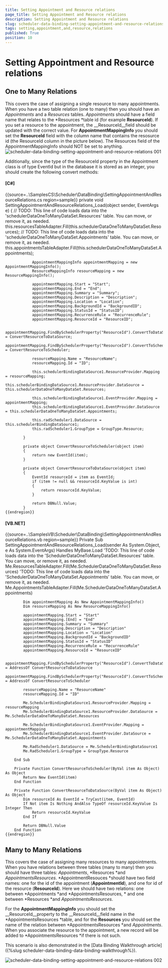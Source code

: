 ```yaml
---
title: Setting Appointment and Resource relations
page_title: Setting Appointment and Resource relations
description: Setting Appointment and Resource relations
slug: scheduler-data-binding-setting-appointment-and-resource-relations
tags: setting,appointment,and,resource,relations
published: True
position: 10
---
```


# Setting Appointment and Resource relations



## One to Many Relations

This covers the case of assigning a single resource to many appointments. When you have a two table relation 
        	(one to many) then you should have an *Appointments* and a *Resources* 
        	tables. *Appointments* should have a field name that relates to the 
        	*Resources *table id (for example __ResourceId__). If you set 
        	a resource to the appointment, the __ResourceId__field should be updated with the correct value.
        	For __AppointmentMappingInfo__ you should set the __ResourceId__
        	field with the column name that contains the resosurce id (the ResourceId column in the picture below).
        	The Resources field of the AppointmentMappingInfo should NOT be set to anything.   
		![scheduler-data-binding-setting-appointment-and-resource-relations 001](images/scheduler-data-binding-setting-appointment-and-resource-relations001.png)

Additionally, since the type of the ResourceId property in the Appointment class is of type EventId but in the database 
			it is stored as an integer, you should create the following convert methods:
		

#### __[C#]__

{{source=..\SamplesCS\Scheduler\DataBinding\SettingAppointmentAndResourceRelations.cs region=sample}}
	        private void SettingAppointmentAndResourceRelations_Load(object sender, EventArgs e)
	        {
	            // TODO: This line of code loads data into the 'schedulerDataOneToManyDataSet.Resources' table. You can move, or remove it, as needed.
	            this.resourcesTableAdapter.Fill(this.schedulerDataOneToManyDataSet.Resources);
	            // TODO: This line of code loads data into the 'schedulerDataOneToManyDataSet.Appointments' table. You can move, or remove it, as needed.
	            this.appointmentsTableAdapter.Fill(this.schedulerDataOneToManyDataSet.Appointments);
	
	            AppointmentMappingInfo appointmentMapping = new AppointmentMappingInfo();
	            ResourceMappingInfo resourceMapping = new ResourceMappingInfo();
	
	            appointmentMapping.Start = "Start";
	            appointmentMapping.End = "End";
	            appointmentMapping.Summary = "Summary";
	            appointmentMapping.Description = "Description";
	            appointmentMapping.Location = "Location";
	            appointmentMapping.BackgroundId = "BackgroundID";
	            appointmentMapping.StatusId = "StatusID";
	            appointmentMapping.RecurrenceRule = "RecurrenceRule";
	            appointmentMapping.ResourceId = "ResourceID";
	
	            appointmentMapping.FindBySchedulerProperty("ResourceId").ConvertToDataSource = ConvertResourceToDataSource;
	            appointmentMapping.FindBySchedulerProperty("ResourceId").ConvertToScheduler = ConvertResourceToScheduler;
	
	            resourceMapping.Name = "ResourceName";
	            resourceMapping.Id = "ID";
	
	            this.schedulerBindingDataSource1.ResourceProvider.Mapping = resourceMapping;
	            this.schedulerBindingDataSource1.ResourceProvider.DataSource = this.schedulerDataOneToManyDataSet.Resources;
	
	            this.schedulerBindingDataSource1.EventProvider.Mapping = appointmentMapping;
	            this.schedulerBindingDataSource1.EventProvider.DataSource = this.schedulerDataOneToManyDataSet.Appointments;
	
	            this.radScheduler1.DataSource = this.schedulerBindingDataSource1;
	            this.radScheduler1.GroupType = GroupType.Resource;
	
	        }
	
	        private object ConvertResourceToScheduler(object item)
	        {
	            return new EventId(item);
	        }
	
	        private object ConvertResourceToDataSource(object item)
	        {
	            EventId resourceId = item as EventId;
	            if (item != null && resourceId.KeyValue is int)
	            {
	                return resourceId.KeyValue;
	            }
	
	            return DBNull.Value;
	        }
	{{endregion}}



#### __[VB.NET]__

{{source=..\SamplesVB\Scheduler\DataBinding\SettingAppointmentAndResourceRelations.vb region=sample}}
	    Private Sub SettingAppointmentAndResourceRelations_Load(sender As System.Object, e As System.EventArgs) Handles MyBase.Load
	        'TODO: This line of code loads data into the 'SchedulerDataOneToManyDataSet.Resources' table. You can move, or remove it, as needed.
	        Me.ResourcesTableAdapter.Fill(Me.SchedulerDataOneToManyDataSet.Resources)
	        'TODO: This line of code loads data into the 'SchedulerDataOneToManyDataSet.Appointments' table. You can move, or remove it, as needed.
	        Me.AppointmentsTableAdapter.Fill(Me.SchedulerDataOneToManyDataSet.Appointments)
	
	        Dim appointmentMapping As New AppointmentMappingInfo()
	        Dim resourceMapping As New ResourceMappingInfo()
	
	        appointmentMapping.Start = "Start"
	        appointmentMapping.[End] = "End"
	        appointmentMapping.Summary = "Summary"
	        appointmentMapping.Description = "Description"
	        appointmentMapping.Location = "Location"
	        appointmentMapping.BackgroundId = "BackgroundID"
	        appointmentMapping.StatusId = "StatusID"
	        appointmentMapping.RecurrenceRule = "RecurrenceRule"
	        appointmentMapping.ResourceId = "ResourceID"
	
	        appointmentMapping.FindBySchedulerProperty("ResourceId").ConvertToDataSource = AddressOf ConvertResourceToDataSource
	        appointmentMapping.FindBySchedulerProperty("ResourceId").ConvertToScheduler = AddressOf ConvertResourceToScheduler
	
	        resourceMapping.Name = "ResourceName"
	        resourceMapping.Id = "ID"
	
	        Me.SchedulerBindingDataSource1.ResourceProvider.Mapping = resourceMapping
	        Me.SchedulerBindingDataSource1.ResourceProvider.DataSource = Me.SchedulerDataOneToManyDataSet.Resources
	
	        Me.SchedulerBindingDataSource1.EventProvider.Mapping = appointmentMapping
	        Me.SchedulerBindingDataSource1.EventProvider.DataSource = Me.SchedulerDataOneToManyDataSet.Appointments
	
	        Me.RadScheduler1.DataSource = Me.SchedulerBindingDataSource1
	        Me.RadScheduler1.GroupType = GroupType.Resource
	
	    End Sub
	
	    Private Function ConvertResourceToScheduler(ByVal item As Object) As Object
	        Return New EventId(item)
	    End Function
	
	    Private Function ConvertResourceToDataSource(ByVal item As Object) As Object
	        Dim resourceId As EventId = TryCast(item, EventId)
	        If Not item Is Nothing AndAlso TypeOf resourceId.KeyValue Is Integer Then
	            Return resourceId.KeyValue
	        End If
	
	        Return DBNull.Value
	    End Function
	{{endregion}}



## Many to Many Relations

This covers the case of assigning many resources to many appointments. When you have relations between three tables (many to many) 
        	then you should have three tables: *Appointments*, *Resources *and 
        	*AppointmentsResources*. *AppointmentResouces *should have two field names:
        	one for the id of the appointment (__AppointmentId__), and one for id of the resource 
        	(__ResourceId__). Here we should have two relations: 
        	one between *Appointments *and *AppointmentsResources, *
        	and one between *Resources *and *AppointmentsResources*.
        

For the __AppointmentMappingInfo__ you should set the __ResourceId__property to the
        	__ResourceId__field name in the *AppointmentsResources *table, 
        	and for the __Resources__ you should set the name of the relation between 
        	*AppointmentsResources *and *Appointments*.
        	When you associate the resource to the appointment, a new record will be added to
        	*AppointmentsResources *if there is not such.
		 
		 

This scenario is also demonstrated in the [Data Binding Walkthrough article]({%slug scheduler-data-binding-data-binding-walkthrough%}).
		 

![scheduler-data-binding-setting-appointment-and-resource-relations 002](images/scheduler-data-binding-setting-appointment-and-resource-relations002.png)
